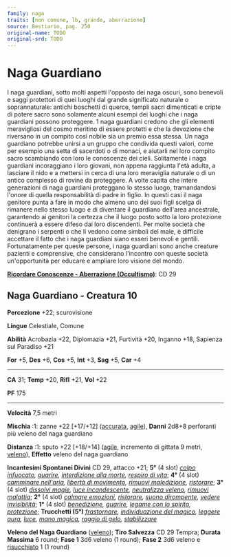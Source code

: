 ```yaml
---
family: naga
traits: [non comune, lb, grande, aberrazione]
source: Bestiario, pag. 250
original-name: TODO
original-srd: TODO
---
```


# Naga Guardiano

I naga guardiani, sotto molti aspetti l'opposto dei naga oscuri, sono benevoli e
saggi protettori di quei luoghi dal grande significato naturale o
soprannaturale: antichi boschetti di querce, templi sacri dimenticati e cripte
di potere sacro sono solamente alcuni esempi dei luoghi che i naga guardiani
possono proteggere. 1 naga guardiani credono che gli elementi meravigliosi del
cosmo meritino di essere protetti e che la devozione che riversano in un compito
così nobile sia un premio essa stessa. Un naga guardiano potrebbe unirsi a un
gruppo che condivida questi valori, come per esempio una setta di sacerdoti o di
monaci, e aiutarli nel loro compito sacro scambiando con loro le conoscenze dei
cieli. Solitamente i naga guardiani incoraggiano i loro giovani, non appena
raggiunta l'età adulta, a lasciare il nido e a mettersi in cerca di una loro
meraviglia naturale o di un antico complesso di rovine da proteggere. A volte
capita che intere generazioni di naga guardiani proteggano lo stesso luogo,
tramandandosi l'onore di quella responsabilità di padre in figlio. In questi
casi il naga genitore punta a fare in modo che almeno uno dei suoi figli scelga
di rimanere nello stesso luogo e di diventare il guardiano dell'area ancestrale,
garantendo ai genitori la certezza che il luogo posto sotto la loro protezione
continuerà a essere difeso dai loro discendenti. Per molte società che denigrano
i serpenti o che li vedono come simboli del male, è difficile accettare il fatto
che i naga guardiani siano esseri benevoli e gentili. Fortunatamente per queste
persone, i naga guardiani sono anche creature pazienti e comprensive, che
considerano l'incontro con queste società un'opportunità per educare e ampliare
loro visione del mondo.

**[Ricordare Conoscenze - Aberrazione (Occultismo)](/azioni/abilita/ricordare-conoscenze)**:
CD 29

## Naga Guardiano - Creatura 10

**Percezione** +22; scurovisione

**Lingue** Celestiale, Comune

**Abilità** Acrobazia +22, Diplomazia +21, Furtività +20, Inganno +18, Sapienza
sul Paradiso +21

**For** +5, **Des** +6, **Cos** +5, **Int** +3, **Sag** +5, **Car** +4

---

**CA** 31; **Temp** +20, **Rifl** +21, **Vol** +22

**PF** 175

---

**Velocità** 7,5 metri

**Mischia** :1: zanne +22 \[+17/+12] ([accurata](/tratti/accurata),
[agile](/tratti/agile)), **Danni** 2d8+8 perforanti più veleno del naga
guardiano

**Distanza** :1: sputo +22 \[+18/+14] ([agile](/tratti/agile), incremento di
gittata 9 metri, [veleno](/tratti/veleno)), **Effetto** veleno del naga
guardiano

**Incantesimi Spontanei Divini** CD 29, attacco +21; **5°** (4 slot)
_[colpo infuocato](/incantesimi/colpo-infuocato),
[guarire](/incantesimi/guarire),
[interdizione alla morte](/incantesimi/interdizione-alla-morte),
[respiro di vita](/incantesimi/respiro-di-vita)_; **4°** (4 slot)
_[camminare nell'aria](/incantesimi/camminare-nellaria),
[libertà di movimento](/incantesimi/liberta-di-movimento),
[rimuovi maledizione](/incantesimi/rimuovi-maledizione),
[ristorare](/incantesimi/ristorare)_; **3°** (4 slot)
_[dissolvi magie](/incantesimi/dissolvi-magie),
[luce incandescente](/incantesimi/luce-incandescente),
[neutralizza veleno](/incantesimi/neutralizza-veleno),
[rimuovi malattia](/incantesimi/rimuovi-malattia)_; **2°** (4 slot)
_[calmare emozioni](/incantesimi/calmare-emozioni),
[ristorare](/incantesimi/ristorare),
[suono dirompente](/incantesimi/suono-dirompente),
[vedere invisibilità](/incantesimi/vedere-invisibilita)_; **1°** (4 slot)
_[benedizione](/incantesimi/benedizione), [guarire](/incantesimi/guarire),
[legame con lo spirito](/incantesimi/legame-con-lo-spirito),
[protezione](/incantesimi/protezione)_; **Trucchetti (5°)**
_[frastornare](/incantesimi/frastornare),
[individuazione del magico](/incantesimi/individuazione-del-magico),
[leggere aura](/incantesimi/leggere-aura), [luce](/incantesimi/luce),
[mano magica](/incantesimi/mano-magica),
[raggio di gelo](/incantesimi/raggio-di-gelo),
[stabilizzare](/incantesimi/stabilizzare)_

**Veleno del Naga Guardiano** ([veleno](/tratti/veleno)); **Tiro Salvezza** CD
29 Tempra; **Durata Massima** 6 round; **Fase 1** 3d6 veleno (1 round); **Fase
2** 3d6 veleno e [risucchiato](/condizioni/risucchiato) 1 (1 round)
